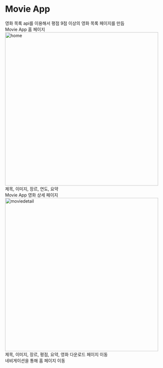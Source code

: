 # Movie App

영화 목록 api를 이용해서 평점 9점 이상의 영화 목록 페이지를 만듬
<br>
Movie App 홈 페이지
<img width="500" alt="home" src="https://user-images.githubusercontent.com/102382351/207522547-99123b02-7518-40f9-996f-283edb2596fa.png"><br>
제목, 이미지, 장르, 연도, 요약
<br>
Movie App 영화 상세 페이지
<img width="500" alt="moviedetail" src="https://user-images.githubusercontent.com/102382351/207522551-11b1c434-607e-4df3-90ed-03cd5014f066.png"><br>
제목, 이미지, 장르, 평점, 요약, 영화 다운로드 페이지 이동<br>
네비게이션을 통해 홈 페이지 이동
